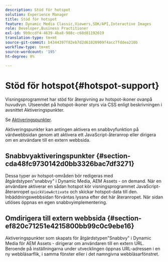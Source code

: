 ```yaml
---
description: Stöd för hotspot
solution: Experience Manager
title: Stöd för hotspot
feature: Dynamic Media Classic,Viewers,SDK/API,Interactive Images
role: Developer,Business Practitioner
exl-id: 9b9ccdf4-4639-4ba8-988c-c68d81192619
translation-type: tm+mt
source-git-commit: b4344397f82eb7d2d61020909f4acc7fddea210b
workflow-type: tm+mt
source-wordcount: '195'
ht-degree: 0%

---
```


# Stöd för hotspot{#hotspot-support}

Visningsprogrammet har stöd för återgivning av hotspot-ikoner ovanpå huvudvyn. Utseendet på hotspot-ikoner styrs via CSS enligt beskrivningen i avsnittet Aktiveringspunkter.

Se [Aktiveringspunkter](../../c-html5-aem-asset-viewers/c-html5-aem-interactive-images/c-html5-aem-interactive-image-customizingviewer/r-html5-aem-int-image-customize-hotspots.md#reference-2ac3cc414ef2467390bf53145f1d8d74).

Aktiveringspunkter kan antingen aktivera en snabbvyfunktion på värdwebbsidan genom att aktivera ett JavaScript-återanrop eller dirigera om en användare till en extern webbsida.

## Snabbvyaktiveringspunkter {#section-cda48fc9730142d0bb3326bac7df3271}

Dessa typer av hotspot-områden bör redigeras med åtgärdstypen&quot;snabbvy&quot; i Dynamic Media, AEM Assets - on demand. När en användare aktiverar en sådan hotspot kör visningsprogrammet JavaScript-återanropet `quickViewActivate` och skickar hotspot-data till den. Inbäddningswebbsidan förväntas lyssna efter det här återanropet. När sidan utlöses öppnas en egen snabbvyimplementering.

## Omdirigera till extern webbsida {#section-ef820c71251e4215800bb99c0c9ebe16}

Aktiveringspunkter som skapats för åtgärdstypen&quot;Snabbvy&quot; i Dynamic Media för AEM Assets - dirigerar om användaren till en extern URL. Beroende på inställningarna under utvecklingen öppnas URL-adressen i en ny webbläsarflik, i samma fönster eller i det namngivna webbläsarfönstret.
